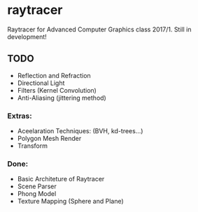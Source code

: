 # raytracer
Raytracer for Advanced Computer Graphics class 2017/1.
Still in development!

## TODO

- Reflection and Refraction
- Directional Light
- Filters (Kernel Convolution)
- Anti-Aliasing (jittering method)

### Extras:

- Aceelaration Techniques: (BVH, kd-trees...)
- Polygon Mesh Render
- Transform

### Done:

- Basic Architeture of Raytracer
- Scene Parser
- Phong Model
- Texture Mapping (Sphere and Plane)
